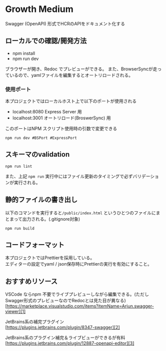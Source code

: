 # Growth Medium

Swagger (OpenAPI) 形式でHCRのAPIをドキュメント化する

## ローカルでの確認/開発方法

* npm install
* npm run dev

ブラウザーが開き、Redoc でプレビューができる。
また、BrowserSyncが走っているので、yamlファイルを編集するとオートリロードされる。

### 使用ポート
本プロジェクトではローカルホスト上で以下のポートが使用される

* localhost:8080 Express Server 用
* localhost:3001 オートリロード(BroswerSync) 用

このポートはNPM スクリプト使用時の引数で変更できる
```
npm run dev #BSPort #ExpressPort
```

## スキーマのvalidation
```
npm run lint
```
また、上記 `npm run` 実行中にはファイル更新のタイミングで必ずバリデーションが実行される。


## 静的ファイルの書き出し
以下のコマンドを実行すると`/public/index.html` というひとつのファイルにまとまって出力される。(.gitignore対象)
```
npm run build
```

## コードフォーマット
本プロジェクトではPrettierを採用している。  
エディターの設定でyaml / json保存時にPrettierの実行を有効にすること。

## おすすめリソース

VSCode ならnpm 不要でライブプレビューしながら編集できる。(ただしSwagger形式のプレビューなのでRedocとは見た目が異なる)  
[https://marketplace.visualstudio.com/items?itemName=Arjun.swagger-viewer][1]

JetBrains系の補完プラグイン  
[https://plugins.jetbrains.com/plugin/8347-swagger][2]

JetBrains系のプラグイン補完＆ライブビューができるが有料  
[https://plugins.jetbrains.com/plugin/12887-openapi-editor][3]

[1]:	https://marketplace.visualstudio.com/items?itemName=Arjun.swagger-viewer
[2]:	https://plugins.jetbrains.com/plugin/8347-swagger
[3]:    https://plugins.jetbrains.com/plugin/12887-openapi-editor
